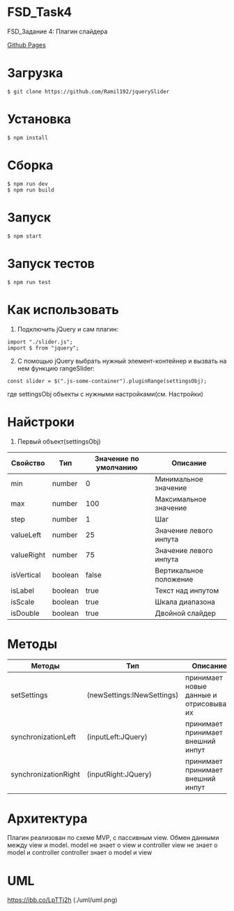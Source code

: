 # FSD_Task4
<p>FSD_Задание 4: Плагин слайдера</p>
<a href="https://Ramil192.github.io/jquerySlider"><p>Github Pages</p></a>

# Загрузка
```
$ git clone https://github.com/Ramil192/jquerySlider
```

# Установка
```
$ npm install
```

# Сборка
```
$ npm run dev
$ npm run build
```

# Запуск
```
$ npm start
```

# Запуск тестов
```
$ npm run test
```

# Как использовать
1) Подключить jQuery и сам плагин:
```
import "./slider.js";
import $ from "jquery";
```
2) С помощью jQuery выбрать нужный элемент-контейнер и вызвать на нем функцию rangeSlider:
```
const slider = $(".js-some-container").pluginRange(settingsObj);
```
где settingsObj объекты с нужными настройками(см. Настройки)


# Найстроки
1) Первый объект(settingsObj)

| Свойство   | Тип      | Значение по умолчанию | Описание |
| ---------  |----------|-----------------------|----------|
| min        | number   | 0                     | Минимальное значение
| max        | number   | 100                   | Максимальное значение 
| step       | number   | 1                     | Шаг
| valueLeft  | number   | 25                    | Значение левого инпута 
| valueRight | number   | 75                    | Значение левого инпута
| isVertical | boolean  | false                 | Вертикальное положение 
| isLabel    | boolean  | true                  | Текст над инпутом
| isScale    | boolean  | true                  | Шкала диапазона
| isDouble   | boolean  | true                  | Двойной слайдер
# Методы


| Методы               | Тип                        | Описание                                |
| ---------------------|----------------------------|-----------------------------------------|
| setSettings          | (newSettings:INewSettings) |принимает новые данные и отрисовывает их |
| synchronizationLeft  | (inputLeft:JQuery)         |принимает принимает внешний инпут        |
| synchronizationRight | (inputRight:JQuery)        |принимает принимает внешний инпут        |


# Архитектура

Плагин реализован по схеме MVP, с пассивным view. Обмен данными между view и model.
model не знает о view и controller 
view не знает о model и controller 
controller знает о model и view
 

# UML
https://ibb.co/LpTTj2h
(./uml/uml.png)

